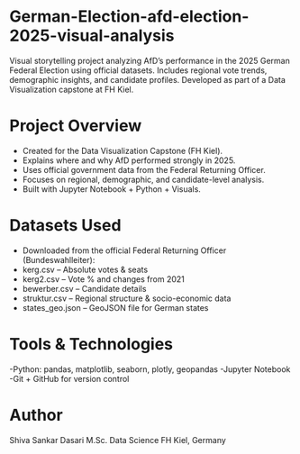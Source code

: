 # German-Election-afd-election-2025-visual-analysis
Visual storytelling project analyzing AfD’s performance in the 2025 German Federal Election using official datasets. Includes regional vote trends, demographic insights, and candidate profiles. Developed as part of a Data Visualization capstone at FH Kiel.

# Project Overview
- Created for the Data Visualization Capstone (FH Kiel).
- Explains where and why AfD performed strongly in 2025.
- Uses official government data from the Federal Returning Officer.
- Focuses on regional, demographic, and candidate-level analysis.
- Built with Jupyter Notebook + Python + Visuals.

# Datasets Used
- Downloaded from the official Federal Returning Officer (Bundeswahlleiter):
- kerg.csv – Absolute votes & seats
- kerg2.csv – Vote % and changes from 2021
- bewerber.csv – Candidate details
- struktur.csv – Regional structure & socio-economic data
- states_geo.json – GeoJSON file for German states


# Tools & Technologies
-Python: pandas, matplotlib, seaborn, plotly, geopandas
-Jupyter Notebook
-Git + GitHub for version control

# Author
Shiva Sankar Dasari
M.Sc. Data Science
FH Kiel, Germany

